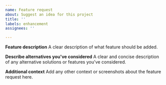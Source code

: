 ```yaml
---
name: Feature request
about: Suggest an idea for this project
title: ''
labels: enhancement
assignees: ''

---
```


**Feature description**
A clear description of what feature should be added.

**Describe alternatives you've considered**
A clear and concise description of any alternative solutions or features you've considered.

**Additional context**
Add any other context or screenshots about the feature request here.
